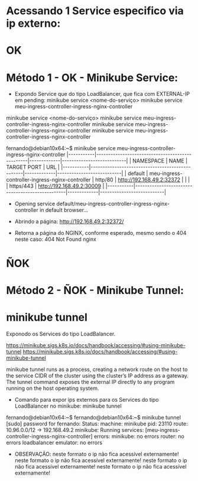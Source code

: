 

# Acessando 1 Service especifico via ip externo:




# OK
# Método 1 - OK - Minikube Service:

- Expondo Service que do tipo LoadBalancer, que fica com EXTERNAL-IP em pending:
  minikube service <nome-do-serviço>
  minikube service meu-ingress-controller-ingress-nginx-controller

minikube service <nome-do-serviço>
minikube service meu-ingress-controller-ingress-nginx-controller
minikube service meu-ingress-controller-ingress-nginx-controller
minikube service meu-ingress-controller-ingress-nginx-controller

fernando@debian10x64:~$ minikube service meu-ingress-controller-ingress-nginx-controller
|-----------|-------------------------------------------------|-------------|---------------------------|
| NAMESPACE |                      NAME                       | TARGET PORT |            URL            |
|-----------|-------------------------------------------------|-------------|---------------------------|
| default   | meu-ingress-controller-ingress-nginx-controller | http/80     | http://192.168.49.2:32372 |
|           |                                                 | https/443   | http://192.168.49.2:30009 |
|-----------|-------------------------------------------------|-------------|---------------------------|
* Opening service default/meu-ingress-controller-ingress-nginx-controller in default browser...


- Abrindo a página:
http://192.168.49.2:32372/

- Retorna a página do NGINX, conforme esperado, mesmo sendo o 404 neste caso:
404 Not Found
nginx






# ÑOK
# Método 2 - ÑOK - Minikube Tunnel:
# minikube tunnel

Exponodo os Services do tipo LoadBalancer.

https://minikube.sigs.k8s.io/docs/handbook/accessing/#using-minikube-tunnel
<https://minikube.sigs.k8s.io/docs/handbook/accessing/#using-minikube-tunnel>

minikube tunnel runs as a process, creating a network route on the host to the service CIDR of the cluster using the cluster’s IP address as a gateway. The tunnel command exposes the external IP directly to any program running on the host operating system.

- Comando para expor ips externos para os Services do tipo LoadBalancer no minikube:
minikube tunnel

fernando@debian10x64:~$
fernando@debian10x64:~$ minikube tunnel
[sudo] password for fernando:
Status:
        machine: minikube
        pid: 23110
        route: 10.96.0.0/12 -> 192.168.49.2
        minikube: Running
        services: [meu-ingress-controller-ingress-nginx-controller]
    errors:
                minikube: no errors
                router: no errors
                loadbalancer emulator: no errors


- OBSERVAÇÃO:
neste formato o ip não fica acessível externamente!
neste formato o ip não fica acessível externamente!
neste formato o ip não fica acessível externamente!
neste formato o ip não fica acessível externamente!